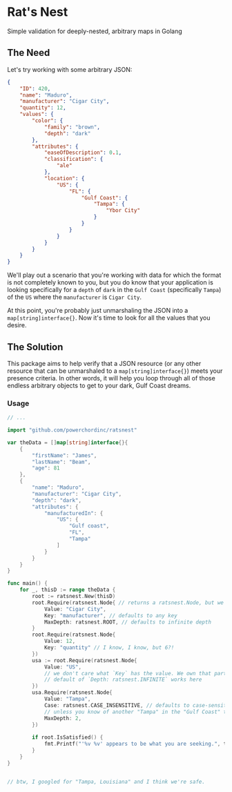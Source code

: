# Rat's Nest
Simple validation for deeply-nested, arbitrary maps in Golang

## The Need

Let's try working with some arbitrary JSON:

```json
{
	"ID": 420,
	"name": "Maduro",
	"manufacturer": "Cigar City",
	"quantity": 12,
	"values": {
		"color": {
			"family": "brown",
			"depth": "dark"
		},
		"attributes": {
			"easeOfDescription": 0.1,
			"classification": {
				"ale"
			},
			"location": {
				"US": {
					"FL": {
						"Gulf Coast": {
							"Tampa": {
								"Ybor City"
							}
						}
					}
				}
			}
		}
	}
}

```

We'll play out a scenario that you're working with data for which the format is not completely known to you, but you do
know that your application is looking specifically for a `depth` of `dark` in the `Gulf Coast` (specifically `Tampa`)
of the `US` where the `manufacturer` is `Cigar City`.

At this point, you're probably just unmarshaling the JSON into a `map[string]interface{}`. Now it's time to look for
all the values that you desire.

## The Solution

This package aims to help verify that a JSON resource (or any other resource that can be unmarshaled to a 
`map[string]interface{}`) meets your presence criteria. In other words, it will help you loop
through all of those endless arbitrary objects to get to your dark, Gulf Coast dreams.

### Usage

```go
// ...

import "github.com/powerchordinc/ratsnest"

var theData = []map[string]interface{}{
	{
		"firstName": "James",
		"lastName": "Beam",
		"age": 81
	},
	{
		"name": "Maduro",
		"manufacturer": "Cigar City",
		"depth": "dark",
		"attributes": {
			"manufacturedIn": {
				"US": {
					"Gulf coast",
					"FL",
					"Tampa"
				]
			}
		}
	}
}

func main() {
	for _, thisD := range theData {
		root := ratsnest.New(thisD)
		root.Require(ratsnest.Node{ // returns a ratsnest.Node, but we don't care in this case
			Value: "Cigar City",
			Key: "manufacturer", // defaults to any key
			MaxDepth: ratsnest.ROOT, // defaults to infinite depth
		}
		root.Require(ratsnest.Node{
			Value: 12,
			Key: "quantity" // I know, I know, but 6?!
		})
		usa := root.Require(ratsnest.Node{
			Value: "US",
			// we don't care what `Key` has the value. We own that particular two-letter combination.
			// default of `Depth: ratsnest.INFINITE` works here
		})
		usa.Require(ratsnest.Node{
			Value: "Tampa",
			Case: ratsnest.CASE_INSENSITIVE, // defaults to case-sensitive
			// unless you know of another "Tampa" in the "Gulf Coast" then we're safe with any key--unless--Louisiana...
			MaxDepth: 2,
		})
		
		if root.IsSatisfied() {
			fmt.Printf("'%v %v' appears to be what you are seeking.", thisD["manufacturer"], thisD["name"])
		}
	}
}


// btw, I googled for "Tampa, Louisiana" and I think we're safe.
```